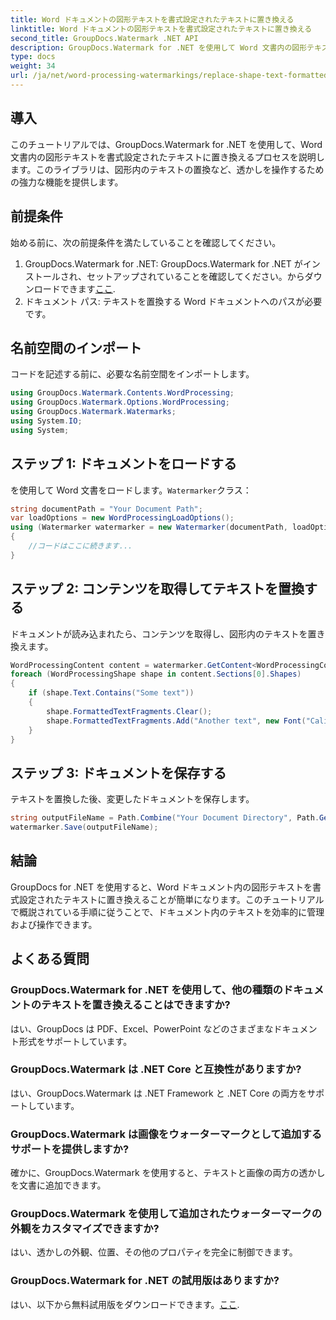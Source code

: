 ```yaml
---
title: Word ドキュメントの図形テキストを書式設定されたテキストに置き換える
linktitle: Word ドキュメントの図形テキストを書式設定されたテキストに置き換える
second_title: GroupDocs.Watermark .NET API
description: GroupDocs.Watermark for .NET を使用して Word 文書内の図形テキストを書式設定されたテキストに置き換える方法を学びます。ドキュメント編集機能を簡単に。
type: docs
weight: 34
url: /ja/net/word-processing-watermarkings/replace-shape-text-formatted-text-word-docs/
---
```

## 導入
このチュートリアルでは、GroupDocs.Watermark for .NET を使用して、Word 文書内の図形テキストを書式設定されたテキストに置き換えるプロセスを説明します。このライブラリは、図形内のテキストの置換など、透かしを操作するための強力な機能を提供します。
## 前提条件
始める前に、次の前提条件を満たしていることを確認してください。
1.  GroupDocs.Watermark for .NET: GroupDocs.Watermark for .NET がインストールされ、セットアップされていることを確認してください。からダウンロードできます[ここ](https://releases.groupdocs.com/Watermark/net/).
2. ドキュメント パス: テキストを置換する Word ドキュメントへのパスが必要です。

## 名前空間のインポート
コードを記述する前に、必要な名前空間をインポートします。
```csharp
using GroupDocs.Watermark.Contents.WordProcessing;
using GroupDocs.Watermark.Options.WordProcessing;
using GroupDocs.Watermark.Watermarks;
using System.IO;
using System;
```
## ステップ 1: ドキュメントをロードする
を使用して Word 文書をロードします。`Watermarker`クラス：
```csharp
string documentPath = "Your Document Path";
var loadOptions = new WordProcessingLoadOptions();
using (Watermarker watermarker = new Watermarker(documentPath, loadOptions))
{
    //コードはここに続きます...
}
```
## ステップ 2: コンテンツを取得してテキストを置換する
ドキュメントが読み込まれたら、コンテンツを取得し、図形内のテキストを置き換えます。
```csharp
WordProcessingContent content = watermarker.GetContent<WordProcessingContent>();
foreach (WordProcessingShape shape in content.Sections[0].Shapes)
{
    if (shape.Text.Contains("Some text"))
    {
        shape.FormattedTextFragments.Clear();
        shape.FormattedTextFragments.Add("Another text", new Font("Calibri", 19, FontStyle.Bold), Color.Red, Color.Aqua);
    }
}
```
## ステップ 3: ドキュメントを保存する
テキストを置換した後、変更したドキュメントを保存します。
```csharp
string outputFileName = Path.Combine("Your Document Directory", Path.GetFileName(documentPath));
watermarker.Save(outputFileName);
```

## 結論
GroupDocs for .NET を使用すると、Word ドキュメント内の図形テキストを書式設定されたテキストに置き換えることが簡単になります。このチュートリアルで概説されている手順に従うことで、ドキュメント内のテキストを効率的に管理および操作できます。

## よくある質問
### GroupDocs.Watermark for .NET を使用して、他の種類のドキュメントのテキストを置き換えることはできますか?
はい、GroupDocs は PDF、Excel、PowerPoint などのさまざまなドキュメント形式をサポートしています。
### GroupDocs.Watermark は .NET Core と互換性がありますか?
はい、GroupDocs.Watermark は .NET Framework と .NET Core の両方をサポートしています。
### GroupDocs.Watermark は画像をウォーターマークとして追加するサポートを提供しますか?
確かに、GroupDocs.Watermark を使用すると、テキストと画像の両方の透かしを文書に追加できます。
### GroupDocs.Watermark を使用して追加されたウォーターマークの外観をカスタマイズできますか?
はい、透かしの外観、位置、その他のプロパティを完全に制御できます。
### GroupDocs.Watermark for .NET の試用版はありますか?
はい、以下から無料試用版をダウンロードできます。[ここ](https://releases.groupdocs.com/).